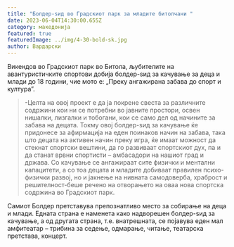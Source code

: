 ```yaml
---
title: "Болдер-ѕид во Градскиот парк за младите битолчани "
date: 2023-06-04T14:30:00.655Z
category: македонија
featured: true
featuredImage: ../img/4-30-bold-sk.jpg
author: Вардарски
---
```

<!--StartFragment-->

Викендов во Градскиот парк во Битола, љубителите на авантуристичките спортови добија болдер-ѕид за качување за деца и млади до 18 години, чие мото е: „Преку ангажирана забава до спорт и култура”.

<!--EndFragment--><!--StartFragment-->

> \-Целта на овој проект е да ја покрене свеста за различните содржини кои ни се потребни во јавните простори, освен нишалки, лизгалки и тобогани, кои се само дел од начините за забава на децата. Токму овој болдер-ѕид за качување ќе придонесе за афирмација на еден поинаков начин на забава, така што децата на активен начин преку игра, ќе имаат можност да стекнат спортски вештини, да го развиваат спортскиот дух, па и да станат врвни спортисти – амбасадори на нашиот град и држава. Со качување се ангажираат сите физички и ментални капацитети, а со тоа децата и младите добиваат правилен психо-физички развој, но и јакнење на нивната самодоверба, храброст и решителност-беше речено на отворањето на оваа нова спортска содржина во Градскиот парк.

Самиот Болдер претставува препознатливо место за собирање на деца и млади. Едната страна е наменета како надворешен болдер-ѕид за качување, а од другата страна, т.е. внатрешната, се појавува еден мал амфитеатар – трибина за седење, одмарање, читање, театарска претстава, концерт.

<!--EndFragment-->